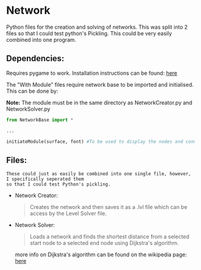 # Network

Python files for the creation and solving of networks.
This was split into 2 files so that I could test python's Pickling. This could be very easily combined into one program.

## Dependencies:

  Requires pygame to work. Installation instructions can be found: [here](https://www.pygame.org/wiki/GettingStarted)
  
  The "With Module" files require network base to be imported and initialised. This can be done by:
  
  **Note:** The module must be in the same directory as NetworkCreator.py and NetworkSolver.py
  
  ```python
  from NetworkBase import *
  
  ...
  
  initiateModule(surface, font) #To be used to display the nodes and connections.
  ```

## Files: 

    These could just as easily be combined into one single file, however, I specifically seperated them 
    so that I could test Python's pickling.
    
  - Network Creator: 
  
    >Creates the network and then saves it as a .lvl file which
    can be access by the Level Solver file.
   
  - Network Solver:
    
    >Loads a network and finds the shortest distance from a selected start node to 
    a selected end node using Dijkstra's algorithm.
    
    more info on Dijkstra's algorithm can be found on the wikipedia page: [here](https://en.wikipedia.org/wiki/Dijkstra%27s_algorithm)
    
    
